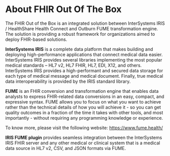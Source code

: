 # About FHIR Out Of The Box
The FHIR Out of the Box is an integrated solution between InterSystems IRIS / HealthShare Health Connect and Outburn FUME transformation engine. The solution is 
providing a robust framework for organizations aimed to deploy FHIR-based solutions. 

**InterSystems IRIS** is a complete data platform that makes building and deploying high-performance applications
that connect medical data easier. InterSystems IRIS provides several libraries implementing the most popular medical standards – HL7 v2, HL7 FHIR, HL7, EDI, X12, and others. 
InterSystems IRIS provides a high-performant and secured data storage for each type of medical message and medical document. 
Finally, true medical data interoperability is provided by the IRIS standard library.

**FUME** is an FHIR conversion and transformation engine that enables data analysts to express FHIR-related data conversions in an easy, 
compact, and expressive syntax. FUME allows you to focus on what you want to achieve rather than the technical details of how 
you will achieve it - so you can get quality outcomes in a fraction of the time it takes with other tools, 
and most importantly - without requiring any programming knowledge or experience. 

To know more, please visit the following website: https://www.fume.health/

**IRIS FUME plugin** provides seamless integration between the InterSystems IRIS FHIR server and any other medical or clinical system
that is a medical data source in HL7 v2, CSV, and JSON formats via FUME.
